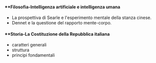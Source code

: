 #### **Filosofia-Intelligenza artificiale e intelligenza umana
- La prospettiva di Searle e l'esperimento mentale della stanza cinese. 
- Dennet e la questione del rapporto mente-corpo.

#### **Storia-La Costituzione della Repubblica italiana
- caratteri generali
- struttura
- principi fondamentali